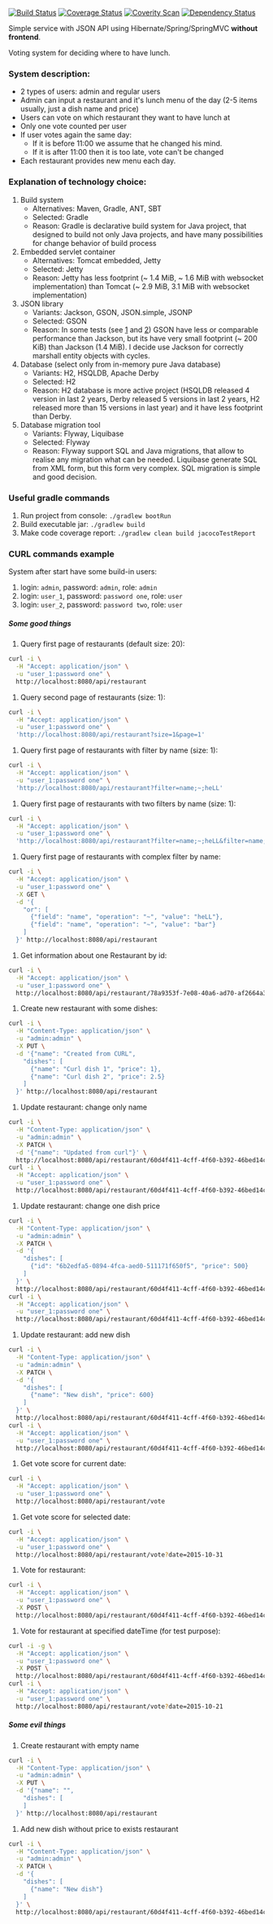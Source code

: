 [![Build Status](https://travis-ci.org/valery1707/lunch-voting-system.svg)](https://travis-ci.org/valery1707/lunch-voting-system)
[![Coverage Status](https://coveralls.io/repos/valery1707/lunch-voting-system/badge.svg?branch=master&service=github)](https://coveralls.io/github/valery1707/lunch-voting-system?branch=master)
[![Coverity Scan](https://img.shields.io/coverity/scan/6845.svg)](https://scan.coverity.com/projects/valery1707-lunch-voting-system)
[![Dependency Status](https://www.versioneye.com/user/projects/5634dd1836d0ab0019001c05/badge.svg?style=flat)](https://www.versioneye.com/user/projects/5634dd1836d0ab0019001c05)

Simple service with JSON API using Hibernate/Spring/SpringMVC **without frontend**.

Voting system for deciding where to have lunch.

### System description:
* 2 types of users: admin and regular users
* Admin can input a restaurant and it's lunch menu of the day (2-5 items usually, just a dish name and price)
* Users can vote on which restaurant they want to have lunch at
* Only one vote counted per user
* If user votes again the same day:
	* If it is before 11:00 we assume that he changed his mind.
	* If it is after 11:00 then it is too late, vote can't be changed
* Each restaurant provides new menu each day.

### Explanation of technology choice:
1. Build system
	* Alternatives: Maven, Gradle, ANT, SBT
	* Selected: Gradle
	* Reason: Gradle is declarative build system for Java project, that designed to build not only Java projects, and have many possibilities for change behavior of build process
1. Embedded servlet container
	* Alternatives: Tomcat embedded, Jetty
	* Selected: Jetty
	* Reason: Jetty has less footprint (~ 1.4 MiB, ~ 1.6 MiB with websocket implementation) than Tomcat (~ 2.9 MiB, 3.1 MiB with websocket implementation)
1. JSON library
	* Variants: Jackson, GSON, JSON.simple, JSONP
	* Selected: GSON
	* Reason: In some tests (see [1](http://blog.takipi.com/the-ultimate-json-library-json-simple-vs-gson-vs-jackson-vs-json/) and [2](http://ruedigermoeller.github.io/fast-serialization/json_bench.html))
	GSON have less or comparable performance than Jackson, but its have very small footprint (~ 200 KiB) than Jackson (1.4 MiB).
	I decide use Jackson for correctly marshall entity objects with cycles.
1. Database (select only from in-memory pure Java database)
	* Variants: H2, HSQLDB, Apache Derby
	* Selected: H2
	* Reason: H2 database is more active project (HSQLDB released 4 version in last 2 years, Derby released 5 versions in last 2 years, H2 released more than 15 versions in last year) and it have less footprint than Derby.
1. Database migration tool
	* Variants: Flyway, Liquibase
	* Selected: Flyway
	* Reason: Flyway support SQL and Java migrations, that allow to realise any migration what can be needed. Liquibase generate SQL from XML form, but this form very complex.
	SQL migration is simple and good decision.

### Useful gradle commands
1. Run project from console: `./gradlew bootRun`
1. Build executable jar: `./gradlew build`
1. Make code coverage report: `./gradlew clean build jacocoTestReport`

### CURL commands example
System after start have some build-in users:
1. login: `admin`, password: `admin`, role: `admin`
1. login: `user_1`, password: `password one`, role: `user`
1. login: `user_2`, password: `password two`, role: `user`

##### Some good things
1. Query first page of restaurants (default size: 20):
```bash
curl -i \
  -H "Accept: application/json" \
  -u "user_1:password one" \
  http://localhost:8080/api/restaurant
```
1. Query second page of restaurants (size: 1):
```bash
curl -i \
  -H "Accept: application/json" \
  -u "user_1:password one" \
  'http://localhost:8080/api/restaurant?size=1&page=1'
```
1. Query first page of restaurants with filter by name (size: 1):
```bash
curl -i \
  -H "Accept: application/json" \
  -u "user_1:password one" \
  'http://localhost:8080/api/restaurant?filter=name;~;heLL'
```
1. Query first page of restaurants with two filters by name (size: 1):
```bash
curl -i \
  -H "Accept: application/json" \
  -u "user_1:password one" \
  'http://localhost:8080/api/restaurant?filter=name;~;heLL&filter=name;~;bar'
```
1. Query first page of restaurants with complex filter by name:
```bash
curl -i \
  -H "Accept: application/json" \
  -u "user_1:password one" \
  -X GET \
  -d '{
    "or": [
      {"field": "name", "operation": "~", "value": "heLL"},
      {"field": "name", "operation": "~", "value": "bar"}
    ]
  }' http://localhost:8080/api/restaurant
```
1. Get information about one Restaurant by id:
```bash
curl -i \
  -H "Accept: application/json" \
  -u "user_1:password one" \
  http://localhost:8080/api/restaurant/78a9353f-7e08-40a6-ad70-af2664a37a36 
```
1. Create new restaurant with some dishes:
```bash
curl -i \
  -H "Content-Type: application/json" \
  -u "admin:admin" \
  -X PUT \
  -d '{"name": "Created from CURL",
    "dishes": [
      {"name": "Curl dish 1", "price": 1}, 
      {"name": "Curl dish 2", "price": 2.5}
    ]
  }' http://localhost:8080/api/restaurant
```
1. Update restaurant: change only name
```bash
curl -i \
  -H "Content-Type: application/json" \
  -u "admin:admin" \
  -X PATCH \
  -d '{"name": "Updated from curl"}' \
  http://localhost:8080/api/restaurant/60d4f411-4cff-4f60-b392-46bed14c5f86
curl -i \
  -H "Accept: application/json" \
  -u "user_1:password one" \
  http://localhost:8080/api/restaurant/60d4f411-4cff-4f60-b392-46bed14c5f86
```
1. Update restaurant: change one dish price
```bash
curl -i \
  -H "Content-Type: application/json" \
  -u "admin:admin" \
  -X PATCH \
  -d '{
    "dishes": [
      {"id": "6b2edfa5-0894-4fca-aed0-511171f650f5", "price": 500}
    ]
  }' \
  http://localhost:8080/api/restaurant/60d4f411-4cff-4f60-b392-46bed14c5f86
curl -i \
  -H "Accept: application/json" \
  -u "user_1:password one" \
  http://localhost:8080/api/restaurant/60d4f411-4cff-4f60-b392-46bed14c5f86
```
1. Update restaurant: add new dish
```bash
curl -i \
  -H "Content-Type: application/json" \
  -u "admin:admin" \
  -X PATCH \
  -d '{
    "dishes": [
      {"name": "New dish", "price": 600}
    ]
  }' \
  http://localhost:8080/api/restaurant/60d4f411-4cff-4f60-b392-46bed14c5f86
curl -i \
  -H "Accept: application/json" \
  -u "user_1:password one" \
  http://localhost:8080/api/restaurant/60d4f411-4cff-4f60-b392-46bed14c5f86
```
1. Get vote score for current date:
```bash
curl -i \
  -H "Accept: application/json" \
  -u "user_1:password one" \
  http://localhost:8080/api/restaurant/vote
```
1. Get vote score for selected date:
```bash
curl -i \
  -H "Accept: application/json" \
  -u "user_1:password one" \
  http://localhost:8080/api/restaurant/vote?date=2015-10-31
```
1. Vote for restaurant:
```bash
curl -i \
  -H "Accept: application/json" \
  -u "user_1:password one" \
  -X POST \
  http://localhost:8080/api/restaurant/60d4f411-4cff-4f60-b392-46bed14c5f86/vote
```
1. Vote for restaurant at specified dateTime (for test purpose):
```bash
curl -i -g \
  -H "Accept: application/json" \
  -u "user_1:password one" \
  -X POST \
  http://localhost:8080/api/restaurant/60d4f411-4cff-4f60-b392-46bed14c5f86/vote?datetime=2015-10-21T10:30:21.000Z[GMT]
curl -i \
  -H "Accept: application/json" \
  -u "user_1:password one" \
  http://localhost:8080/api/restaurant/vote?date=2015-10-21
```
##### Some evil things
1. Create restaurant with empty name
```bash
curl -i \
  -H "Content-Type: application/json" \
  -u "admin:admin" \
  -X PUT \
  -d '{"name": "",
    "dishes": [
    ]
  }' http://localhost:8080/api/restaurant
```
1. Add new dish without price to exists restaurant
```bash
curl -i \
  -H "Content-Type: application/json" \
  -u "admin:admin" \
  -X PATCH \
  -d '{
    "dishes": [
      {"name": "New dish"}
    ]
  }' \
  http://localhost:8080/api/restaurant/60d4f411-4cff-4f60-b392-46bed14c5f86
```
